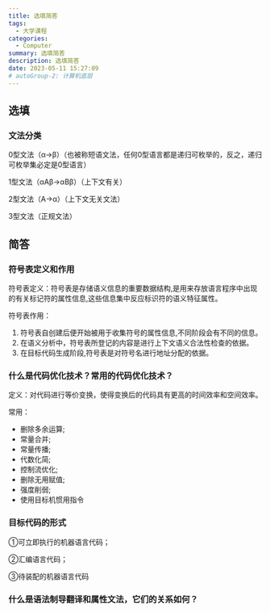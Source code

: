 ```yaml
---
title: 选填简答
tags: 
  - 大学课程
categories: 
  - Computer
summary: 选填简答
description: 选填简答
date: 2023-05-11 15:27:09
# autoGroup-2: 计算机底层
---
```


## 选填

### 文法分类

0型文法（α->β）（也被称短语文法，任何0型语言都是递归可枚举的，反之，递归可枚举集必定是0型语言）

1型文法（αAβ->αBβ）（上下文有关）

2型文法（A->α）（上下文无关文法）

3型文法（正规文法）







## 简答

### 符号表定义和作用

符号表定义：符号表是存储语义信息的重要数据结构,是用来存放语言程序中出现的有关标记符的属性信息,这些信息集中反应标识符的语义特征属性。

符号表作用：

1. 符号表自创建后便开始被用于收集符号的属性信息,不同阶段会有不同的信息。
2. 在语义分析中，符号表所登记的内容是进行上下文语义合法性检查的依据。
3. 在目标代码生成阶段,符号表是对符号名进行地址分配的依据。



### 什么是代码优化技术？常用的代码优化技术？

定义：对代码进行等价变换，使得变换后的代码具有更高的时间效率和空间效率。

常用：

- 删除多余运算;
- 常量合并;
- 常量传播;
- 代数化简;
- 控制流优化;
- 删除无用赋值;
- 强度削弱;
- 使用目标机惯用指令



### 目标代码的形式

①可立即执行的机器语言代码；

②汇编语言代码；

③待装配的机器语言代码



### 什么是语法制导翻译和属性文法，它们的关系如何？

